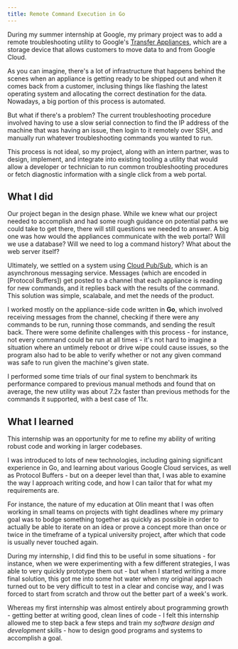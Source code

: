 ```yaml
---
title: Remote Command Execution in Go
---
```


During my summer internship at Google, my primary project was to add a remote troubleshooting utility to Google's [Transfer Appliances](https://cloud.google.com/transfer-appliance/), which are a storage device that allows customers to move data to and from Google Cloud.

As you can imagine, there's a lot of infrastructure that happens behind the scenes when an appliance is getting ready to be shipped out and when it comes back from a customer, inclusing things like flashing the latest operating system and allocating the correct destination for the data. Nowadays, a big portion of this process is automated.

But what if there's a problem? The current troubleshooting procedure involved having to use a slow serial connection to find the IP address of the machine that was having an issue, then login to it remotely over SSH, and manually run whatever troubleshooting commands you wanted to run.

This process is not ideal, so my project, along with an intern partner, was to design, implement, and integrate into existing tooling a utility that would allow a developer or technician to run common troubleshooting procedures or fetch diagnostic information with a single click from a web portal. 

## What I did

Our project began in the design phase. While we knew what our project needed to accomplish and had some rough guidance on potential paths we could take to get there, there will still questions we needed to answer. A big one was how would the appliances communicate with the web portal? Will we use a database? Will we need to log a command history? What about the web server itself?

Ultimately, we settled on a system using [Cloud Pub/Sub](https://cloud.google.com/pubsub/docs/overview), which is an asynchronous messaging service. Messages (which are encoded in [Protocol Buffers]) get posted to a channel that each appliance is reading for new commands, and it replies back with the results of the command. This solution was simple, scalabale, and met the needs of the product.

I worked mostly on the appliance-side code written in __Go__, which involved receiving messages from the channel, checking if there were any commands to be run, running those commands, and sending the result back. There were some definite challenges with this process - for instance, not every command could be run at all times - it's not hard to imagine a situation where an untimely reboot or drive wipe could cause issues, so the program also had to be able to verify whether or not any given command was safe to run given the machine's given state.

I performed some time trials of our final system to benchmark its performance compared to previous manual methods and found that on average, the new utility was about 7.2x faster than previous methods for the commands it supported, with a best case of 11x.

## What I learned

This internship was an opportunity for me to refine my ability of writing robust code and working in larger codebases.

I was introduced to lots of new technologies, including gaining significant experience in Go, and learning about various Google Cloud services, as well as Protocol Buffers - but on a deeper level than that, I was able to examine the way I approach writing code, and how I can tailor that for what my requirements are.

For instance, the nature of my education at Olin meant that I was often working in small teams on projects with tight deadlines where my primary goal was to bodge something together as quickly as possible in order to actually be able to iterate on an idea or prove a concept more than once or twice in the timeframe of a typical university project, after which that code is usually never touched again.

During my internship, I did find this to be useful in some situations - for instance, when we were experimenting with a few different strategies, I was able to very quickly prototype them out - but when I started writing a more final solution, this got me into some hot water when my original approach turned out to be very difficult to test in a clear and concise way, and I was forced to start from scratch and throw out the better part of a week's work.

Whereas my first internship was almost entirely about programming growth - getting better at writing good, clean lines of code - I felt this internship allowed me to step back a few steps and train my _software design and development_ skills - how to design good programs and systems to accomplish a goal.



